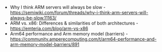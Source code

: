 * Why I think ARM servers will always be slow - https://semiwiki.com/forum/threads/why-i-think-arm-servers-will-always-be-slow.11163/
* ARM vs. x86: Differences & similarities of both architectures - https://emteria.com/blog/arm-vs-x86
* Arm64 performance and Arm memory model (barriers) - https://community.amperecomputing.com/t/arm64-performance-and-arm-memory-model-barriers/891

